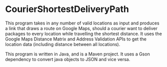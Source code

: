 # CourierShortestDeliveryPath

This program takes in any number of valid locations as input and produces a link that draws a route on Google Maps, should a courier want to deliver packages to every
location while travelling the shortest distance. It uses the Google Maps Distance Matrix and Address Validation APIs to get the location data (including distance between
all locations).

This program is written in Java, and is a Maven project. It uses a Gson dependency to convert java objects to JSON and vice versa. 
